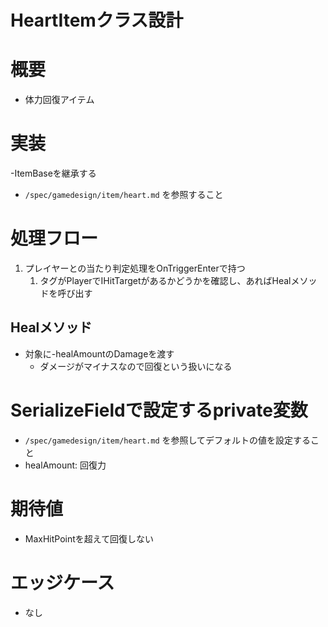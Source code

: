 # HeartItemクラス設計


# 概要
- 体力回復アイテム


# 実装
-ItemBaseを継承する
- ```/spec/gamedesign/item/heart.md``` を参照すること


# 処理フロー
1. プレイヤーとの当たり判定処理をOnTriggerEnterで持つ
	1. タグがPlayerでIHitTargetがあるかどうかを確認し、あればHealメソッドを呼び出す


## Healメソッド
- 対象に-healAmountのDamageを渡す
	- ダメージがマイナスなので回復という扱いになる


# SerializeFieldで設定するprivate変数
- ```/spec/gamedesign/item/heart.md``` を参照してデフォルトの値を設定すること
- healAmount: 回復力


# 期待値
- MaxHitPointを超えて回復しない


# エッジケース
- なし

